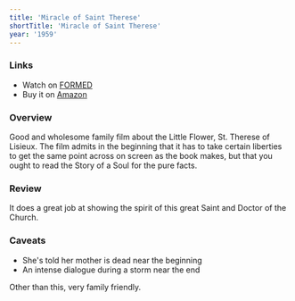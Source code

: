 ```yaml
---
title: 'Miracle of Saint Therese'
shortTitle: 'Miracle of Saint Therese'
year: '1959'
---
```


### Links

* Watch on [FORMED](https://watch.formed.org/miracle-of-saint-therese)
* Buy it on [Amazon](https://www.amazon.com/Miracle-St-Therese-France-Descaut/dp/B000WR8QFC)

### Overview

Good and wholesome family film about the Little Flower, St. Therese of Lisieux. The film admits in the beginning that it has to take certain liberties to get the same point across on screen as the book makes, but that you ought to read the Story of a Soul for the pure facts.

### Review

It does a great job at showing the spirit of this great Saint and Doctor of the Church.

### Caveats

* She's told her mother is dead near the beginning
* An intense dialogue during a storm near the end

Other than this, very family friendly.
